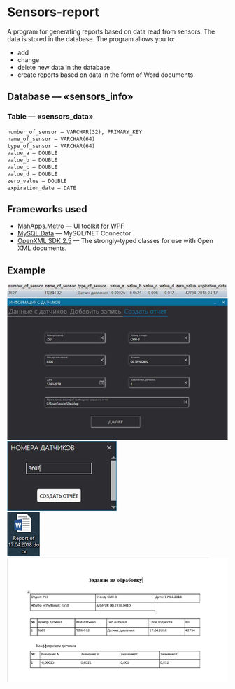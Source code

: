 # Sensors-report

A program for generating reports based on data read from sensors. 
The data is stored in the database. 
The program allows you to:
* add
* change
* delete new data in the database
* create reports based on data in the form of Word documents

## Database — «sensors_info»
### Table — «sensors_data»
```
number_of_sensor — VARCHAR(32), PRIMARY_KEY
name_of_sensor — VARCHAR(64)
type_of_sensor — VARCHAR(64)
value_a	— DOUBLE
value_b	— DOUBLE
value_c	— DOUBLE
value_d	— DOUBLE
zero_value — DOUBLE
expiration_date	— DATE
```
## Frameworks used
* [MahApps.Metro](https://github.com/MahApps/MahApps.Metro) — UI toolkit for WPF
* [MySQL.Data](https://dev.mysql.com/downloads/connector/net/6.10.html) — MySQL/NET Connector
* [OpenXML SDK 2.5](https://msdn.microsoft.com/en-us/library/office/bb448854.aspx) — The strongly-typed classes for use with Open XML documents.

## Example
![screenshot](screenshots/example_value.jpg)<br />
![screenshot](screenshots/program_example.jpg)<br />
![screenshot](screenshots/second_window_example.jpg)<br />
![screenshot](screenshots/file_example.jpg)<br />
![screenshot](screenshots/file_inside_example.jpg)<br />
